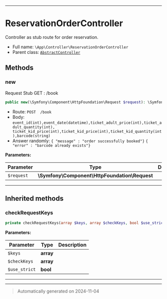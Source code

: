***

# ReservationOrderController

Controller  as stub route for order reservation.



* Full name: `\App\Controller\ReservationOrderController`
* Parent class: [`AbstractController`](../../Symfony/Bundle/FrameworkBundle/Controller/AbstractController.md)




## Methods


### new

Request Stub GET : /book

```php
public new(\Symfony\Component\HttpFoundation\Request $request): \Symfony\Component\HttpFoundation\Response
```

- Route: `POST  /book`
- Body:  `event_id(int),event_date(datetime),ticket_adult_price(int),ticket_adult_quantity(int),
ticket_kid_price(int),ticket_kid_price(int),ticket_kid_quantity(int),barcode(string)`
- Answer randomly:
`{ "message" : "order successfully booked"}`
`{ "error" : "barcode already exists"}`






**Parameters:**

| Parameter | Type | Description |
|-----------|------|-------------|
| `$request` | **\Symfony\Component\HttpFoundation\Request** |  |





***


## Inherited methods


### checkRequestKeys



```php
private checkRequestKeys(array $keys, array $checkKeys, bool $use_strict = true): bool
```








**Parameters:**

| Parameter | Type | Description |
|-----------|------|-------------|
| `$keys` | **array** |  |
| `$checkKeys` | **array** |  |
| `$use_strict` | **bool** |  |





***


***
> Automatically generated on 2024-11-04
